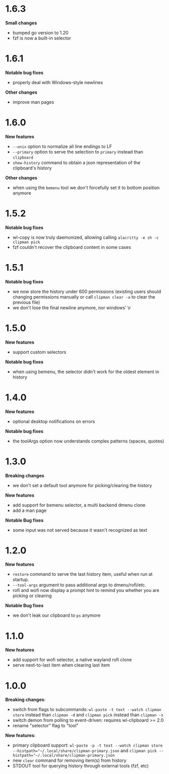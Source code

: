 # 1.6.3
**Small changes**
- bumped go version to 1.20
- fzf is now a built-in selector

# 1.6.1

**Notable bug fixes**

- properly deal with Windows-style newlines

**Other changes**

- improve man pages

# 1.6.0

**New features**

- `--unix` option to normalize all line endings to LF
- `--primary` option to serve the selection to `primary` instead than `clipboard`
- `show-history` command to obtain a json representation of the clipboard's history

**Other changes**

- when using the `bemenu` tool we don't forcefully set it to bottom position anymore

# 1.5.2

**Notable bug fixes**

- wl-copy is now truly daemonized, allowing calling `alacritty -e sh -c clipman pick`
- fzf couldn't recover the clipboard content in some cases

# 1.5.1

**Notable bug fixes**

- we now store the history under 600 permissions (existing users should changing permissions manually or call `clipman clear -a` to clear the previous file)
- we don't lose the final newline anymore, nor windows' \r

# 1.5.0

**New features**

- support custom selectors

**Notable bug fixes**

- when using bemenu, the selector didn't work for the oldest element in history

# 1.4.0

**New features**

- optional desktop notifications on errors

**Notable bug fixes**

- the toolArgs option now understands complex patterns (spaces, quotes)

# 1.3.0

**Breaking changes**

- we don't set a default tool anymore for picking/clearing the history

**New features**

- add support for bemenu selector, a multi backend dmenu clone
- add a man page

**Notable Bug fixes**

- some input was not served because it wasn't recognized as text

# 1.2.0

**New features**

- `restore` command to serve the last history item, useful when run at startup.
- `--tool-args` argument to pass additional args to dmenu/rofi/etc.
- rofi and wofi now display a prompt hint to remind you whether you are picking or clearing

**Notable Bug fixes**

- we don't leak our clipboard to `ps` anymore

# 1.1.0

**New features**

- add support for wofi selector, a native wayland rofi clone
- serve next-to-last item when clearing last item

# 1.0.0

**Breaking changes**:

- switch from flags to subcommands: `wl-paste -t text --watch clipman store` instead than `clipman -d` and `clipman pick` instead than `clipman -s`
- switch demon from polling to event-driven: requires wl-clipboard >= 2.0
- rename "selector" flag to "tool"

**New features**:

- primary clipboard support: `wl-paste -p -t text --watch clipman store --histpath="~/.local/share/clipman-primary.json` and `clipman pick --histpath="~/.local/share/clipman-primary.json`
- new `clear` command for removing item(s) from history
- STDOUT tool for querying history through external tools (fzf, etc)
